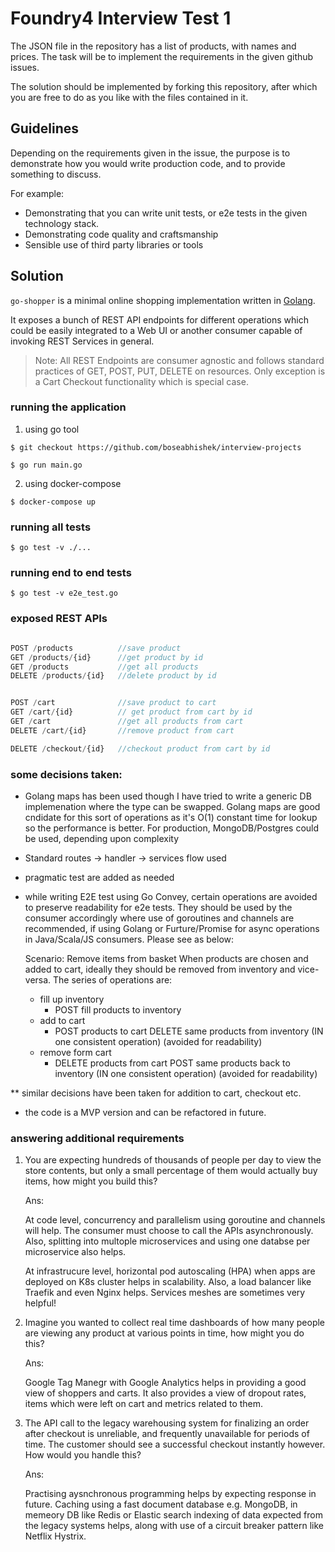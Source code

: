 # Foundry4 Interview Test 1

The JSON file in the repository has a list of products, with names and prices.
The task will be to implement the requirements in the given github issues.

The solution should be implemented by forking this repository, after which you are free to do as you like with the files contained in it.

## Guidelines
Depending on the requirements given in the issue, the purpose is to demonstrate how you would write production code, and to provide something to discuss.

For example:
* Demonstrating that you can write unit tests, or e2e tests in the given technology stack.
* Demonstrating code quality and craftsmanship
* Sensible use of third party libraries or tools

## Solution

`go-shopper` is a minimal online shopping implementation written in [Golang](https://golang.org/).

It exposes a bunch of REST API endpoints for different operations which could be easily integrated to a Web UI or another consumer capable of invoking REST Services in general.

> Note: All REST Endpoints are consumer agnostic and follows standard practices of GET, POST, PUT, DELETE on resources. Only exception is a Cart Checkout functionality which is special case.

### running the application

1. using go tool

```shell
$ git checkout https://github.com/boseabhishek/interview-projects

$ go run main.go
```

2. using docker-compose

```shell
$ docker-compose up
```

### running all tests


```shell
$ go test -v ./...
```


### running end to end tests

```shell
$ go test -v e2e_test.go
```

### exposed REST APIs

```javascript

POST /products          //save product
GET /products/{id}      //get product by id 
GET /products           //get all products
DELETE /products/{id}   //delete product by id


POST /cart              //save product to cart
GET /cart/{id}          // get product from cart by id
GET /cart               //get all products from cart
DELETE /cart/{id}       //remove product from cart

DELETE /checkout/{id}   //checkout product from cart by id

```

### some decisions taken:
- Golang maps has been used though I have tried to write a generic DB implemenation where the type can be swapped. Golang maps are good cndidate for this sort of operations as it's O(1) constant time for lookup so the performance is better. For production, MongoDB/Postgres could be used, depending upon complexity
- Standard routes -> handler -> services flow used
- pragmatic test are added as needed
- while writing E2E test using Go Convey, certain operations are avoided to preserve readability for e2e tests. They should be used by the consumer accordingly where use of goroutines and channels are recommended, if using Golang or Furture/Promise for async operations in Java/Scala/JS consumers. Please see as below:

    Scenario: Remove items from basket
	When products are chosen and added to cart, ideally they should be removed from inventory
	and vice-versa. The series of operations are:
	* fill up inventory 
		- POST fill products to inventory
	* add to cart
		- POST products to cart
	      DELETE same products from inventory (IN one consistent operation) (avoided for readability)
	* remove form cart  
		- DELETE products from cart 
		  POST same products back to inventory (IN one consistent operation) (avoided for readability)
    
** similar decisions have been taken for addition to cart, checkout etc.

- the code is a MVP version and can be refactored in future.


### answering additional requirements

1. You are expecting hundreds of thousands of people per day to view the store
contents, but only a small percentage of them would actually buy items, how
might you build this?

    Ans: 
    
    At code level, concurrency and parallelism using goroutine and channels will help. The consumer must choose to call the APIs asynchronously. Also, splitting into multople microservices and using one databse per microservice also helps.

    At infrastrucure level, horizontal pod autoscaling (HPA) when apps are deployed on K8s cluster helps in scalability. Also, a load balancer like Traefik and even Nginx helps. Services meshes are sometimes very helpful!

2. Imagine you wanted to collect real time dashboards of how many people are viewing any product at various points in time, how might you do this?

    Ans:

    Google Tag Manegr with Google Analytics helps in providing a good view of shoppers and carts. It also provides a view of dropout rates, items which were left on cart and metrics related to them.


3. The API call to the legacy warehousing system for finalizing an order after
checkout is unreliable, and frequently unavailable for periods of time. The
customer should see a successful checkout instantly however. How would you
handle this?

    Ans:

    Practising aysnchronous programming helps by expecting response in future. Caching using a fast document database e.g. MongoDB, in memeory DB like Redis or Elastic search indexing of data expected from the legacy systems helps, along with use of a circuit breaker pattern like Netflix Hystrix.
